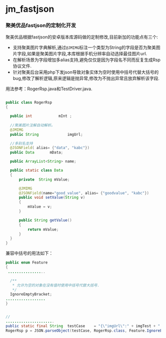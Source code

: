 # jm_fastjson
### 聚美优品fastjson的定制化开发
聚美优品根据fastjson的安卓版本库源码做的定制修改,目前新加的功能点有三个:
* 支持聚美图片字典解析,通过`@JMIMG`标注一个类型为String的字段是否为聚美图片字段,如果是聚美图片字段,本库根据手机分辨率自动选择最佳图片url.
* 在解析场景为字段增加多alias支持,避免仅仅是因为字段名不同而反复生成Rsp协议文件.
* 针对聚美后台采用php下发json导致对象实体为空时使用中括号代替大括号的bug,修改了解析逻辑,原来逻辑是抛异常,修改为不抛出异常且放弃解析该字段.

用法参考：RogerRsp.java和TestDriver.java.




```java

public class RogerRsp
{

  public int  			mInt ;
  
  //聚美图片注解自动解析。
  @JMIMG
  public String				imgUrl;

  //多别名支持
  @JSONField( alias= {"data", "kabc"})
  public Data		mData;

  public ArrayList<String> name;

  public static class Data
  {
      private  String mValue;

      @JMIMG
      @JSONField(name="good_value", alias= {"goodvalue", "kabc"})
      public void setValue(String v)
      {
          mValue = v;
      }

      public String getValue()
      {
          return mValue;
      }
  }
}

```

兼容中括号的用法如下：



```java
public enum Feature
{
 .................

  /**
   * 允许为空的对象在没有值时使用中括号代替大括号.
   */
  IgnoreEmptyBracket;
..................
}


//
......................
public static final String	testCase	= "{\"imgUrl\":" + imgTest + " ,\"denver\":21, \"Data\":{\"good_value\":" + url + "}  ,\"name\":[\"namea\",\"nameb\",\"namec\",\"named\",\"namee\"] 			 }";
RogerRsp p = JSON.parseObject(testCase, RogerRsp.class, Feature.IgnoreEmptyBracket);
```
